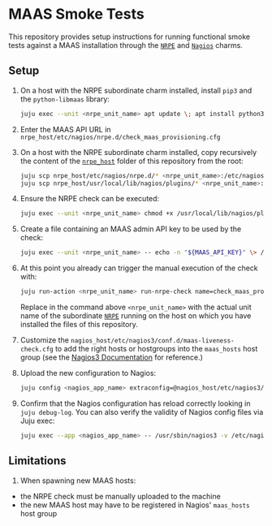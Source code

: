 # MAAS Smoke Tests

This repository provides setup instructions for running functional smoke tests against a MAAS installation through the [`NRPE`](https://charmhub.io/nrpe) and [`Nagios`](https://charmhub.io/nagios) charms.

## Setup

1. On a host with the NRPE subordinate charm installed, install `pip3` and the `python-libmaas` library:

    ```sh
    juju exec --unit <nrpe_unit_name> apt update \; apt install python3-pip \; pip3 install python-libmaas
    ```

1. Enter the MAAS API URL in `nrpe_host/etc/nagios/nrpe.d/check_maas_provisioning.cfg`

1. On a host with the NRPE subordinate charm installed, copy recursively the content of the [`nrpe_host`](./nrpe_host) folder of this repository from the root:

    ```sh
    juju scp nrpe_host/etc/nagios/nrpe.d/* <nrpe_unit_name>:/etc/nagios/nrpe.d/
    juju scp nrpe_host/usr/local/lib/nagios/plugins/* <nrpe_unit_name>:nrpe_host/usr/local/lib/nagios/plugins/
    ```

1. Ensure the NRPE check can be executed:

    ```sh
    juju exec --unit <nrpe_unit_name> chmod +x /usr/local/lib/nagios/plugins/check_maas_provisioning.sh
    ```

1. Create a file containing an MAAS admin API key to be used by the check:

    ```sh
    juju exec --unit <nrpe_unit_name> -- echo -n "${MAAS_API_KEY}" \> /var/lib/juju/agents/unit-nrpe-0/charm/maas_api_key
    ```

1. At this point you already can trigger the manual execution of the check with:

    ```sh
    juju run-action <nrpe_unit_name> run-nrpe-check name=check_maas_provisioning --wait
    ```

    Replace in the command above `<nrpe_unit_name>` with the actual unit name of the subordinate [`NRPE`](https://charmhub.io/nrpe) running on the host on which you have installed the files of this repository.

1. Customize the `nagios_host/etc/nagios3/conf.d/maas-liveness-check.cfg` to add the right hosts or hostgroups into the `maas_hosts` host group (see the [Nagios3 Documentation](https://assets.nagios.com/downloads/nagioscore/docs/nagioscore/3/en/objectdefinitions.html#hostgroup) for reference.)

1. Upload the new configuration to Nagios:

    ```sh
    juju config <nagios_app_name> extraconfig=@nagios_host/etc/nagios3/conf.d/maas-liveness-check.cfg
    ```

6. Confirm that the Nagios configuration has reload correctly looking in `juju debug-log`. You can also verify the validity of Nagios config files via Juju exec:

    ```sh
    juju exec --app <nagios_app_name> -- /usr/sbin/nagios3 -v /etc/nagios3/nagios.cfg
    ```

## Limitations

1. When spawning new MAAS hosts:
  * the NRPE check must be manually uploaded to the machine
  * the new MAAS host may have to be registered in Nagios' `maas_hosts` host group
